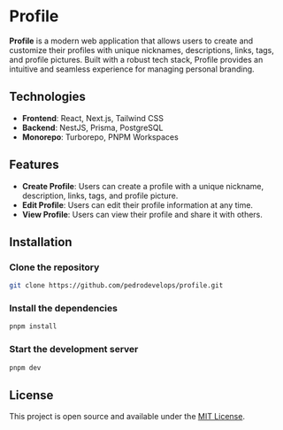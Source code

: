 # Profile

**Profile** is a modern web application that allows users to create and customize their profiles with unique nicknames, descriptions, links, tags, and profile pictures. Built with a robust tech stack, Profile provides an intuitive and seamless experience for managing personal branding.

## Technologies

- **Frontend**: React, Next.js, Tailwind CSS
- **Backend**: NestJS, Prisma, PostgreSQL
- **Monorepo**: Turborepo, PNPM Workspaces

## Features

- **Create Profile**: Users can create a profile with a unique nickname, description, links, tags, and profile picture.
- **Edit Profile**: Users can edit their profile information at any time.
- **View Profile**: Users can view their profile and share it with others.

## Installation

### Clone the repository

```bash
git clone https://github.com/pedrodevelops/profile.git
```

### Install the dependencies

```bash
pnpm install
```

### Start the development server

```bash
pnpm dev
```

## License

This project is open source and available under the [MIT License](LICENSE).
